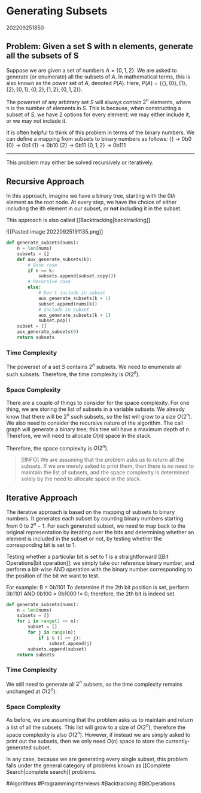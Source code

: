 
# Generating Subsets
202209251850

## Problem: Given a set S with n elements, generate all the subsets of S

Suppose we are given a set of numbers $A = \{0, 1, 2\}$. We are asked to generate (or enumerate) all the subsets of $A$. In mathematical terms, this is also known as the power set of $A$, denoted $P(A)$. Here, $P(A) = \{\{\}, \{0\}, \{1\}, \{2\}, \{0, 1\}, \{0, 2\}, \{1, 2\}, \{0, 1, 2\}\}$.

The powerset of any arbitrary set $S$ will always contain $2^n$ elements, where n is the number of elements in $S$. This is because, when constructing a subset of $S$, we have 2 options for every element: we may either include it, or we may not include it.

It is often helpful to think of this problem in terms of the binary numbers. We can define a mapping from subsets to binary numbers as follows:
$\{\}$ -> 0b0
$\{0\}$ -> 0b1
$\{1\}$ -> 0b10
$\{2\}$ -> 0b11
$\{0, 1, 2\}$ -> 0b111

---

This problem may either be solved recursively or iteratively.

## Recursive Approach
In this approach, imagine we have a binary tree, starting with the $0th$ element as the root node.
At every step, we have the choice of either including the ith element in our subset, or **not** including it in the subset.

This approach is also called [[Backtracking|backtracking]].

![[Pasted image 20220925191135.png]]

```python
def generate_subsets(nums):
    n = len(nums)
    subsets = []
    def aux_generate_subsets(k):
        # Base case
        if n == k:
            subsets.append(subset.copy())
        # Recursive case
        else:
            # Don't include in subset
            aux_generate_subsets(k + 1)
            subset.append(nums[k])
            # Include in subset
            aux_generate_subsets(k + 1)
            subset.pop()
    subset = []
    aux_generate_subsets(0)
    return subsets
```

### Time Complexity
The powerset of a set $S$ contains $2^n$ subsets. We need to enumerate all such subsets. Therefore, the time complexity is $O(2^n)$.

### Space Complexity
There are a couple of things to consider for the space complexity. For one thing, we are storing the list of subsets in a variable $subsets$. We already know that there will be $2^n$ such subsets, so the list will grow to a size $O(2^n)$. We also need to consider the recursive nature of the algorithm. The call graph will generate a binary tree; this tree will have a maximum depth of $n$. Therefore, we will need to allocate $O(n)$ space in the stack.

Therefore, the space complexity is $O(2^n)$. 

> [!INFO]
> We are assuming that the problem asks us to *return* all the subsets. If we are merely asked to print them, then there is no need to maintain the list of subsets, and the space complexity is determined solely by the need to allocate space in the stack.

## Iterative Approach
The iterative approach is based on the mapping of subsets to binary numbers. It generates each subset by counting binary numbers starting from 0 to $2^n - 1$. For each generated subset, we need to map back to the original representation by iterating over the bits and determining whether an element is included in the subset or not, by testing whether the corresponding bit is set to 1. 

Testing whether a particular bit is set to 1 is a straightforward [[Bit Operations|bit operation]]: we simply take our reference binary number, and perform a bit-wise AND operation with the binary number corresponding to the position of the bit we want to test.

For example:
B = 0b1101
To determine if the 2th bit position is set, perform 0b1101 AND 0b100 = 0b1000 $!=$ 0; therefore, the 2th bit is indeed set.

```python
def generate_subsets(nums):
    n = len(nums)
    subsets = []
    for i in range(1 << n):
        subset = []
        for j in range(n):
            if i & (1 << j):
                subset.append(j)
        subsets.append(subset)
    return subsets
```
### Time Complexity
We still need to generate all $2^n$ subsets, so the time complexity remains unchanged at $O(2^n)$.

### Space Complexity
As before, we are assuming that the problem asks us to maintain and return a list of all the subsets. This list will grow to a size of $O(2^n)$, therefore the space complexity is also $O(2^n)$. However, if instead we are simply asked to print out the subsets, then we only need $O(n)$ space to store the currently-generated subset.

In any case, because we are generating every single subset, this problem falls under the general category of problems known as [[Complete Search|complete search]] problems.

#Algorithms 
#ProgrammingInterviews 
#Backtracking
#BitOperations